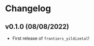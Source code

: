 # Changelog

<!--next-version-placeholder-->

## v0.1.0 (08/08/2022)

- First release of `frontiers_yildizetal`!